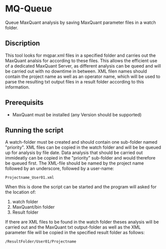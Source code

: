 # MQ-Queue
Queue MaxQuant analysis by saving MaxQuant parameter files in a watch folder.

## Discription
This tool looks for mqpar.xml files in a specified folder and carries out the MaxQuant analsis for according to these files. This allows the efficient use of a dedicated MaxQuant Server, as different analysis can be queed and will be carried out with no downtime in between.
XML filen names should contain the project name as well as an operator name, which will be used to parse the resulting txt output files in a result folder according to this information.

## Prerequisits
* MaxQuant must be installed (any Version should be supported)


## Running the script
A watch-folder must be created and should contain one sub-folder named "priority". XML files can be copied in the watch folder and will be be queued up for analysis by file date. Data analysis that should be carried out immideatly can be copied in the "priority" sub-folder and would therefore be queued first.
The XML-file should be named by the project name followed by an underscore, followed by a user-name:

```
Projectname_User01.xml
```

When this is done the script can be started and the program will asked for the location of:
1. watch folder
2. MaxQuant/bin folder
3. Result folder

If there are XML files to be found in the watch folder theses analysis will be carried out and the MaxQuant txt output-folder as well as the XML parameter file will be copied in the specified result folder as follows:

```
/ResultFolder/User01/Projectname
```
